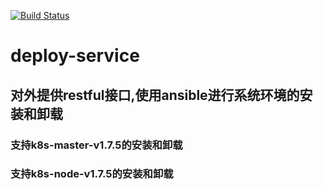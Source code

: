 
[![Build Status](https://travis-ci.org/zhaozhihua2008/deploy-service.svg?branch=master)](https://travis-ci.org/zhaozhihua2008/deploy-service)
# deploy-service
## 对外提供restful接口,使用ansible进行系统环境的安装和卸载
### 支持k8s-master-v1.7.5的安装和卸载
### 支持k8s-node-v1.7.5的安装和卸载
